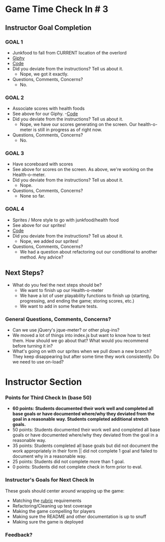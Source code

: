 # Game Time Check In # 3

## Instructor Goal Completion

### GOAL 1

  - Junkfood to fall from CURRENT location of the overlord
  - [Giphy](https://cl.ly/3U0m0B381V2y)
  - [Code](https://github.com/chompasina/gametime/blob/development/lib/index.js#L84-L104)
  - Did you deviate from the instructions? Tell us about it. 
    * Nope, we got it exactly. 
  - Questions, Comments, Concerns?
    * No.
  
### GOAL 2

  - Associate scores with health foods
  - See above for our Giphy.
  -[Code](https://github.com/chompasina/gametime/blob/development/lib/index.js#L145-L150)
  - Did you deviate from the instructions? Tell us about it.
    * Nope, we have our scores generating on the screen. Our health-o-meter is still in progress as of right now. 
  - Questions, Comments, Concerns?
    * No.
    
### GOAL 3

  - Have scoreboard with scores
  - See above for scores on the screen. As above, we're working on the Health-o-meter.
  - Did you deviate from the instructions? Tell us about it.
    * Nope.
  - Questions, Comments, Concerns?
    * None so far.


### GOAL 4

  - Sprites / More style to go with junkfood/health food
  - See above for our sprites!
  - [Code](https://github.com/chompasina/gametime/blob/development/lib/index.js#L106-L119)
  - Did you deviate from the instructions? Tell us about it.
    * Nope, we added our sprites!
  - Questions, Comments, Concerns?
    * We had a question about refactoring out our conditional to another method. Any advice?
  
## Next Steps?

- What do you feel the next steps should be?
  * We want to finish up our Health-o-meter
  * We have a lot of user playability functions to finish up (starting, progressing, and ending the game; storing scores, etc.)
  * We want to add in some feature tests. 
  
### General Questions, Comments, Concerns?
  * Can we use jQuery's jque-meter? or other plug-ins?
  * We moved a lot of things into index.js but want to know how to test them. How should we go about that? What would you recommend before turning it in? 
  * What's going on with our sprites when we pull down a new branch? They keep disappearing but after some time they work consistently. Do we need to use on-load?

# Instructor Section

### Points for Third Check In (base 50)

* **60 points: Students documented their work well and completed all base goals or have documented where/why they deviated from the goal in a reasonable way. Students completed additional stretch goals.**
* 50 points: Students documented their work well and completed all base goals or have documented where/why they deviated from the goal in a reasonable way.
* 35 points: Students completed all base goals but did not document the work appropriately in their form || did not complete 1 goal and failed to document why in a reasonable way.
* 25 points: Students did not complete more than 1 goal.
* 0 points: Students did not complete check in form prior to eval.

### Instructor's Goals for Next Check In

These goals should center around wrapping up the game:

 - Matching the [rubric](https://github.com/turingschool/lesson_plans/blob/master/ruby_04-apis_and_scalability/gametime_project.markdown) requirements
 - Refactoring/Cleaning up test coverage
 - Making the game compelling for players
 - Making sure the README and other documentation is up to snuff
 - Making sure the game is deployed

### Feedback?
